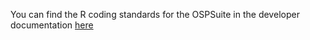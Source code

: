 You can find the R coding standards for the OSPSuite in the developer documentation [here](https://github.com/Open-Systems-Pharmacology/developer-docs/blob/main/ospsuite-r-specifics/CODING_STANDARDS_R.md)